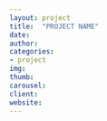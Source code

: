 ```yaml
---
layout: project
title:  "PROJECT NAME"
date:  
author: 
categories:
- project
img: 
thumb: 
carousel:
client: 
website:
---
```

